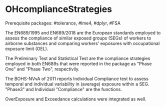 # OHcomplianceStrategies

Prerequisite packages: #tolerance, #lme4, #dplyr, #FSA

The EN689/1995 and EN689/2018 are the European standards employed to assess the compliance of similar exposed groups (SEGs) of workers to airborne substances and comparing workers' exposures with occupational exposure limit (OEL).

The Preliminary Test and Statistical Test are the compliance strategies employed in both EN689s that were reported in the package as "Phase One" and "Phase Two", respectivily. 

The BOHS-NVvA of 2011 reports Individual Compliance test to assess temporal and individual variability in (average) exposure within a SEG. "Phase3" and Individual "Compliance" are the functions.

OverExposure and Exceedance calculations were integrated as well.
